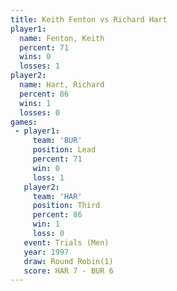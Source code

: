 ```yaml
---
title: Keith Fenton vs Richard Hart
player1:             
  name: Fenton, Keith
  percent: 71        
  wins: 0            
  losses: 1          
player2:             
  name: Hart, Richard
  percent: 86        
  wins: 1            
  losses: 0          
games:
 - player1:        
     team: 'BUR'   
     position: Lead
     percent: 71   
     win: 0        
     loss: 1       
   player2:         
     team: 'HAR'    
     position: Third
     percent: 86    
     win: 1         
     loss: 0        
   event: Trials (Men) 
   year: 1997          
   draw: Round Robin(1)
   score: HAR 7 - BUR 6
---
```

